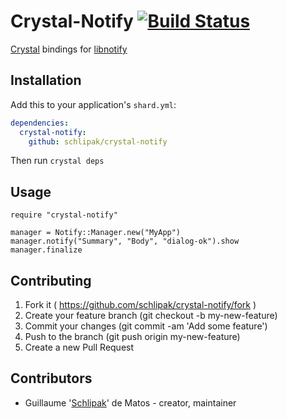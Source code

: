 <!--
@Author: Guillaume de Matos <schlipak>
@Date:   28-Aug-2016
@Email:  g.de.matos@free.fr
@Last modified by:   schlipak
@Last modified time: 29-Aug-2016
-->

# Crystal-Notify [![Build Status](https://travis-ci.org/Schlipak/crystal-notify.svg?branch=master)](https://travis-ci.org/Schlipak/crystal-notify)

[Crystal](https://crystal-lang.org/) bindings for [libnotify](https://developer.gnome.org/libnotify/)

## Installation


Add this to your application's `shard.yml`:

```yaml
dependencies:
  crystal-notify:
    github: schlipak/crystal-notify
```

Then run `crystal deps`

## Usage


```crystal
require "crystal-notify"

manager = Notify::Manager.new("MyApp")
manager.notify("Summary", "Body", "dialog-ok").show
manager.finalize
```


## Contributing

1. Fork it ( https://github.com/schlipak/crystal-notify/fork )
2. Create your feature branch (git checkout -b my-new-feature)
3. Commit your changes (git commit -am 'Add some feature')
4. Push to the branch (git push origin my-new-feature)
5. Create a new Pull Request

## Contributors

- Guillaume '[Schlipak](https://github.com/schlipak)' de Matos - creator, maintainer

